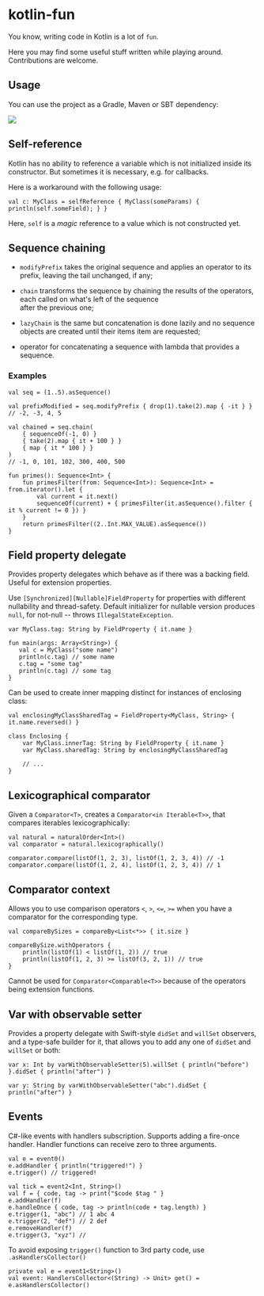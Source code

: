 # kotlin-fun

You know, writing code in Kotlin is a lot of `fun`. 

Here you may find some useful stuff written while playing around. Contributions are welcome.

## Usage

You can use the project as a Gradle, Maven or SBT dependency:

[![](https://jitpack.io/v/h0tk3y/kotlin-fun.svg)](https://jitpack.io/#h0tk3y/kotlin-fun)

## Self-reference

Kotlin has no ability to reference a variable which is not initialized inside its constructor.
But sometimes it is necessary, e.g. for callbacks.

Here is a workaround with the following usage:

    val c: MyClass = selfReference { MyClass(someParams) { println(self.someField); } }
    
Here, `self` is a *magic* reference to a value which is not constructed yet.

## Sequence chaining

* `modifyPrefix` takes the original sequence and applies an operator to its prefix, leaving the
 tail unchanged, if any;

* `chain` transforms the sequence by chaining the results of the operators, each called on what's left of the sequence  
 after the previous one;
 
* `lazyChain` is the same but concatenation is done lazily and no sequence objects are created until their items item are
 requested;
  
* operator for concatenating a sequence with lambda that provides a sequence.

### Examples

    val seq = (1..5).asSequence()
    
    val prefixModified = seq.modifyPrefix { drop(1).take(2).map { -it } } // -2, -3, 4, 5 
    
    val chained = seq.chain(
        { sequenceOf(-1, 0) }
        { take(2).map { it + 100 } }
        { map { it * 100 } }
    )
    // -1, 0, 101, 102, 300, 400, 500
    
    fun primes(): Sequence<Int> {
        fun primesFilter(from: Sequence<Int>): Sequence<Int> = from.iterator().let {
            val current = it.next()
            sequenceOf(current) + { primesFilter(it.asSequence().filter { it % current != 0 }) }
        }
        return primesFilter((2..Int.MAX_VALUE).asSequence())
    }    
    
## Field property delegate
    
Provides property delegates which behave as if there was a backing field. Useful for extension properties.
    
Use `[Synchronized][Nullable]FieldProperty` for properties with different nullability and thread-safety. 
Default initializer for nullable version produces `null`, for not-null -- throws `IllegalStateException`.

    var MyClass.tag: String by FieldProperty { it.name }
    
    fun main(args: Array<String>) {
       val c = MyClass("some name")
       println(c.tag) // some name
       c.tag = "some tag"
       println(c.tag) // some tag
    }
    
Can be used to create inner mapping distinct for instances of enclosing class:

    val enclosingMyClassSharedTag = FieldProperty<MyClass, String> { it.name.reversed() }

    class Enclosing {    
        var MyClass.innerTag: String by FieldProperty { it.name }
        var MyClass.sharedTag: String by enclosingMyClassSharedTag
        
        // ...
    }    
    
## Lexicographical comparator

Given a `Comparator<T>`, creates a `Comparator<in Iterable<T>>`, that compares iterables lexicographically:

    val natural = naturalOrder<Int>()
    val comparator = natural.lexicographically()
    
    comparator.compare(listOf(1, 2, 3), listOf(1, 2, 3, 4)) // -1
    comparator.compare(listOf(1, 2, 4), listOf(1, 2, 3, 4)) // 1
    
## Comparator context

Allows you to use comparison operators `<`, `>`, `<=`, `>=` when you have a comparator for the corresponding type. 

    val compareBySizes = compareBy<List<*>> { it.size }
    
    compareBySize.withOperators {
        println(listOf(1) < listOf(1, 2)) // true
        println(listOf(1, 2, 3) >= listOf(3, 2, 1)) // true
    }

Cannot be used for `Comparator<Comparable<T>>` because of the operators being extension functions.
    
## Var with observable setter

Provides a property delegate with Swift-style `didSet` and `willSet` observers, and a type-safe builder for it, that allows you to add any one of `didSet` and `willSet` or both:

    var x: Int by varWithObservableSetter(5).willSet { println("before") }.didSet { println("after") }
    
    var y: String by varWithObservableSetter("abc").didSet { println("after") }
    
## Events

C#-like events with handlers subscription. Supports adding a fire-once handler. Handler functions can receive zero to three arguments.

    val e = event0()
    e.addHandler { println("triggered!") }
    e.trigger() // triggered!
    
    val tick = event2<Int, String>()
    val f = { code, tag -> print("$code $tag " }
    e.addHandler(f)
    e.handleOnce { code, tag -> println(code + tag.length) }
    e.trigger(1, "abc") // 1 abc 4
    e.trigger(2, "def") // 2 def
    e.removeHandler(f)
    e.trigger(3, "xyz") //
    
To avoid exposing `trigger()` function to 3rd party code, use `.asHandlersCollector()`

    private val e = event1<String>()
    val event: HandlersCollector<(String) -> Unit> get() = e.asHandlersCollector()

